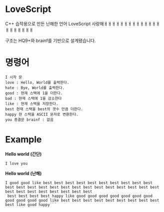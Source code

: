 # LoveScript
C++ 습작용으로 만든 난해한 언어 LoveScript 사랑해ㅐㅐㅐㅐㅐㅐㅐㅐㅐㅐㅐㅐㅐㅐㅐㅐㅐㅐㅐㅐㅐ

구조는 HQ9+와 brainf를 기반으로 설계됐습니다.

# 명령어
```
I 시작 문
love : Hello, World를 출력한다.
hate : Bye, World를 출력한다.
good : 현재 스택에 1을 더한다.
bad : 현재 스택에 1을 감소한다
like : 현재 스택을 저장한다.
best 현재 스택을 best의 갯수 만큼 더한다.
happy 현 스택을 ASCII 문자로 변환한다.
you 종결문 brainf : 없음
```

# Example

**Hello world (간단)**

```I love you```

**Hello world (난해)**

```
I good good like best best best best best best best best best best best best best best best best best best best best best best best best best best best best best best best best
 best best best best happy like good good good good good good good good good good good like best best best best best best best best best best like good happy```
